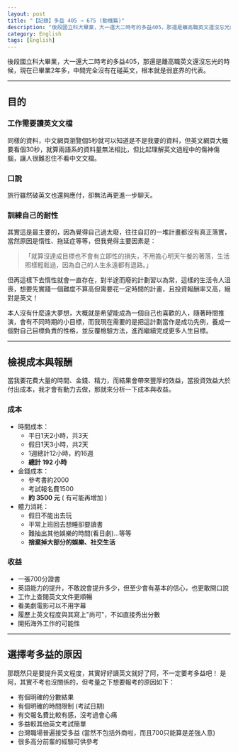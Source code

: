 ```yaml
---
layout: post
title: "【記錄】多益 405 → 675 (動機篇)"
description: "後段國立科大畢業，大一還大二時考的多益405，那還是離高職英文還沒忘光的時候，現在已畢業2年多，中間完全沒有在碰英文，根本就是弱底界的代表。"
category: English
tags: [English]
---
```



後段國立科大畢業，大一還大二時考的多益405，那還是離高職英文還沒忘光的時候，現在已畢業2年多，中間完全沒有在碰英文，根本就是弱底界的代表。

---

## 目的

### 工作需要讀英文文檔

同樣的資料，中文網頁瀏覽個5秒就可以知道是不是我要的資料，但英文網頁大概要看個30秒，就算兩語系的資料量無法相比，但比起理解英文過程中的傷神傷腦，讓人很難忍住不看中文文檔。

### 口說

旅行雖然破英文也還夠應付，卻無法再更進一步聊天。

### 訓練自己的耐性

其實這是最主要的，因為覺得自己過太廢，往往自訂的一堆計畫都沒有真正落實，當然原因是惰性、拖延症等等，但我覺得主要因素是：  

> 「就算沒達成目標也不會有立即性的損失，不用擔心明天午餐的著落，生活照樣輕鬆過，因為自己的人生永遠都有退路。」

但再這樣下去惰性就會一直存在，對半途而廢的計劃習以為常，這樣的生活令人沮喪，想要先實踐一個難度不算高但需要花一定時間的計畫，且投資報酬率又高，絕對是英文！  

本人沒有什麼遠大夢想，大概就是希望能成為一個自己也喜歡的人，隨著時間推演，會有不同時期的小目標，而我現在需要的是把這計劃當作是成功先例，養成一個對自己目標負責的性格，並反覆檢驗方法，進而繼續完成更多人生目標。

---

## 檢視成本與報酬

 當我要花費大量的時間、金錢、精力，而結果會帶來豐厚的效益，當投資效益大於付出成本，我才會有動力去做，那就來分析一下成本與收益。

### 成本
- 時間成本：
    - 平日1天2小時，共3天
    - 假日1天3小時，共2天
    - 1週總計12小時，約16週 
    - **總計 192 小時**
- 金錢成本：
    - 參考書約2000
    - 考試報名費1500 
    - **約 3500 元** ( 有可能再增加 )
- 體力消耗：
    - 假日不能出去玩
    - 平常上班回去想睡卻要讀書
    - 難抽出其他娛樂的時間(看日劇)...等等 
    - **捨棄掉大部分的娛樂、社交生活**

### 收益
-  一張700分證書
-  英語能力的提升，不敢說會提升多少，但至少會有基本的信心，也更敢開口說
-  工作上查閱英文文件更順暢
-  看美劇電影可以不用字幕
-  履歷上英文程度與其寫上"尚可"，不如直接秀出分數
-  開拓海外工作的可能性

---

## 選擇考多益的原因

 那既然只是要提升英文程度，其實好好讀英文就好了阿，不一定要考多益吧！
 是阿，其實不考也沒關係的，但考量之下想要報考的原因如下：

-  有個明確的分數結果
-  有個明確的時間限制 (考試日期)
-  有交報名費比較有感，沒考過會心痛
-  多益較其他英文考試簡單
-  台灣職場普遍接受多益 (當然不包括外商啦，而且700只能算是差強人意)
-  很多高分前輩的經驗可供參考
